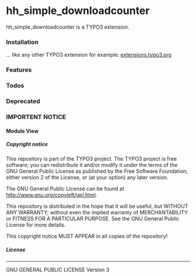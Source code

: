 # hh_simple_downloadcounter
hh_simple_downloadcounter is a TYPO3 extension.

### Installation
... like any other TYPO3 extension for example: [extensions.typo3.org](https://extensions.typo3.org/extension/hh_video/ "TYPO3 Extension Repository")

### Features

### Todos

### Deprecated

### IMPORTENT NOTICE

#### Module View

##### Copyright notice

This repository is part of the TYPO3 project. The TYPO3 project is
free software; you can redistribute it and/or modify
it under the terms of the GNU General Public License as published by
the Free Software Foundation; either version 2 of the License, or
(at your option) any later version.

The GNU General Public License can be found at
http://www.gnu.org/copyleft/gpl.html.

This repository is distributed in the hope that it will be useful,
but WITHOUT ANY WARRANTY; without even the implied warranty of
MERCHANTABILITY or FITNESS FOR A PARTICULAR PURPOSE.  See the
GNU General Public License for more details.

This copyright notice MUST APPEAR in all copies of the repository!

##### License
----
GNU GENERAL PUBLIC LICENSE Version 3
